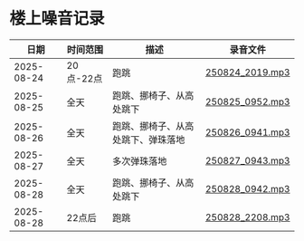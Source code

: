 # 楼上噪音记录

| 日期                  | 时间范围                  | 描述 |     录音文件 |
| --------------------- | -------------------------- | -------------------------- | -------------------------- |
| 2025-08-24      | 20点-22点 | 跑跳       | [250824_2019.mp3](20250824/250824_2019.mp3) |
| 2025-08-25   | 全天|跑跳、挪椅子、从高处跳下        | [250825_0952.mp3](20250825/250825_0952.mp3)        |
| 2025-08-26   | 全天|跑跳、挪椅子、从高处跳下、弹珠落地        | [250826_0941.mp3](20250826/250826_0941.mp3)        |
| 2025-08-27   | 全天|多次弹珠落地        | [250827_0943.mp3](20250827/250827_0943.mp3)        |
| 2025-08-28   | 全天|跑跳、挪椅子、从高处跳下        | [250828_0942.mp3](20250828/250828_0942.mp3)        |
| 2025-08-28   | 22点后|跑跳        | [250828_2208.mp3](20250828/250828_2208.mp3)        |